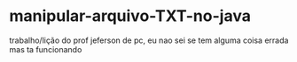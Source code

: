 # manipular-arquivo-TXT-no-java
trabalho/lição do prof jeferson de pc, eu nao sei se tem alguma coisa errada mas ta funcionando
